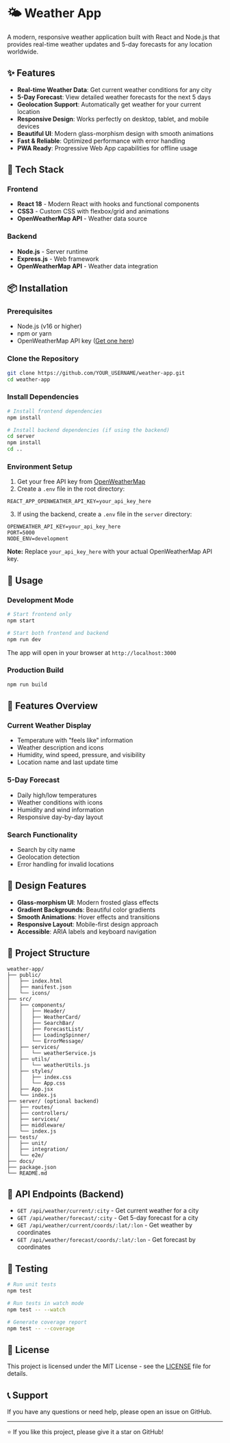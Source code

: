 # 🌤️ Weather App

A modern, responsive weather application built with React and Node.js that provides real-time weather updates and 5-day forecasts for any location worldwide.

## ✨ Features

- **Real-time Weather Data**: Get current weather conditions for any city
- **5-Day Forecast**: View detailed weather forecasts for the next 5 days
- **Geolocation Support**: Automatically get weather for your current location
- **Responsive Design**: Works perfectly on desktop, tablet, and mobile devices
- **Beautiful UI**: Modern glass-morphism design with smooth animations
- **Fast & Reliable**: Optimized performance with error handling
- **PWA Ready**: Progressive Web App capabilities for offline usage

## 🚀 Tech Stack

### Frontend
- **React 18** - Modern React with hooks and functional components
- **CSS3** - Custom CSS with flexbox/grid and animations
- **OpenWeatherMap API** - Weather data source

### Backend
- **Node.js** - Server runtime
- **Express.js** - Web framework
- **OpenWeatherMap API** - Weather data integration

## 📦 Installation

### Prerequisites
- Node.js (v16 or higher)
- npm or yarn
- OpenWeatherMap API key ([Get one here](https://openweathermap.org/api))

### Clone the Repository
```bash
git clone https://github.com/YOUR_USERNAME/weather-app.git
cd weather-app
```

### Install Dependencies
```bash
# Install frontend dependencies
npm install

# Install backend dependencies (if using the backend)
cd server
npm install
cd ..
```

### Environment Setup
1. Get your free API key from [OpenWeatherMap](https://openweathermap.org/api)
2. Create a `.env` file in the root directory:
```env
REACT_APP_OPENWEATHER_API_KEY=your_api_key_here
```

3. If using the backend, create a `.env` file in the `server` directory:
```env
OPENWEATHER_API_KEY=your_api_key_here
PORT=5000
NODE_ENV=development
```

**Note:** Replace `your_api_key_here` with your actual OpenWeatherMap API key.

## 🔧 Usage

### Development Mode
```bash
# Start frontend only
npm start

# Start both frontend and backend
npm run dev
```

The app will open in your browser at `http://localhost:3000`

### Production Build
```bash
npm run build
```

## 📱 Features Overview

### Current Weather Display
- Temperature with "feels like" information
- Weather description and icons
- Humidity, wind speed, pressure, and visibility
- Location name and last update time

### 5-Day Forecast
- Daily high/low temperatures
- Weather conditions with icons
- Humidity and wind information
- Responsive day-by-day layout

### Search Functionality
- Search by city name
- Geolocation detection
- Error handling for invalid locations

## 🎨 Design Features

- **Glass-morphism UI**: Modern frosted glass effects
- **Gradient Backgrounds**: Beautiful color gradients
- **Smooth Animations**: Hover effects and transitions
- **Responsive Layout**: Mobile-first design approach
- **Accessible**: ARIA labels and keyboard navigation

## 📂 Project Structure

```
weather-app/
├── public/
│   ├── index.html
│   ├── manifest.json
│   └── icons/
├── src/
│   ├── components/
│   │   ├── Header/
│   │   ├── WeatherCard/
│   │   ├── SearchBar/
│   │   ├── ForecastList/
│   │   ├── LoadingSpinner/
│   │   └── ErrorMessage/
│   ├── services/
│   │   └── weatherService.js
│   ├── utils/
│   │   └── weatherUtils.js
│   ├── styles/
│   │   ├── index.css
│   │   └── App.css
│   ├── App.jsx
│   └── index.js
├── server/ (optional backend)
│   ├── routes/
│   ├── controllers/
│   ├── services/
│   ├── middleware/
│   └── index.js
├── tests/
│   ├── unit/
│   ├── integration/
│   └── e2e/
├── docs/
├── package.json
└── README.md
```

## 🔗 API Endpoints (Backend)

- `GET /api/weather/current/:city` - Get current weather for a city
- `GET /api/weather/forecast/:city` - Get 5-day forecast for a city
- `GET /api/weather/current/coords/:lat/:lon` - Get weather by coordinates
- `GET /api/weather/forecast/coords/:lat/:lon` - Get forecast by coordinates

## 🧪 Testing

```bash
# Run unit tests
npm test

# Run tests in watch mode
npm test -- --watch

# Generate coverage report
npm test -- --coverage
```

## 📝 License

This project is licensed under the MIT License - see the [LICENSE](LICENSE) file for details.

## 📞 Support

If you have any questions or need help, please open an issue on GitHub.

---

⭐ If you like this project, please give it a star on GitHub!
